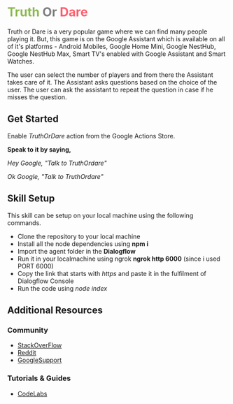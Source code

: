 <h1 style="color:#8cba51"> Truth <span style="color:grey">
Or </span> <span style="color:#ff5d6c"> Dare </span></h1>

Truth or Dare is a very popular game where we can find many people playing it. But, this game is on the Google Assistant which is available on all of it's platforms - Android Mobiles, Google Home Mini, Google NestHub, Google NestHub Max, Smart TV's enabled with Google Assistant and Smart Watches.

The user can select the number of players and from there the Assistant takes care of it. The Assistant asks questions based on the choice of the user. The user can ask the assistant to repeat the question in case if he misses the question.

<h2>Get Started</h2>

Enable *TruthOrDare* action from the Google Actions Store. 

**Speak to it by saying,**

*Hey Google, "Talk to TruthOrdare"*

*Ok Google, "Talk to TruthOrdare"*

<h2>Skill Setup </h2>

This skill can be setup on your local machine using the following commands.

- Clone the repository to your local machine
- Install all the node dependencies using **npm i**
- Import the agent folder in the **Dialogflow**
- Run it in your localmachine using ngrok **ngrok http 6000** (since i used PORT 6000)
- Copy the link that starts with *https* and paste it in the fulfilment of Dialogflow Console
- Run the code using *node index* 


## Additional Resources 

### Community 

- [StackOverFlow](https://stackoverflow.com/questions/tagged/actions-on-google) 
- [Reddit](https://www.reddit.com/r/GoogleAssistantDev/)
- [GoogleSupport](https://developers.google.com/assistant/support) 

### Tutorials & Guides

- [CodeLabs](https://codelabs.developers.google.com/?cat=Assistant)

